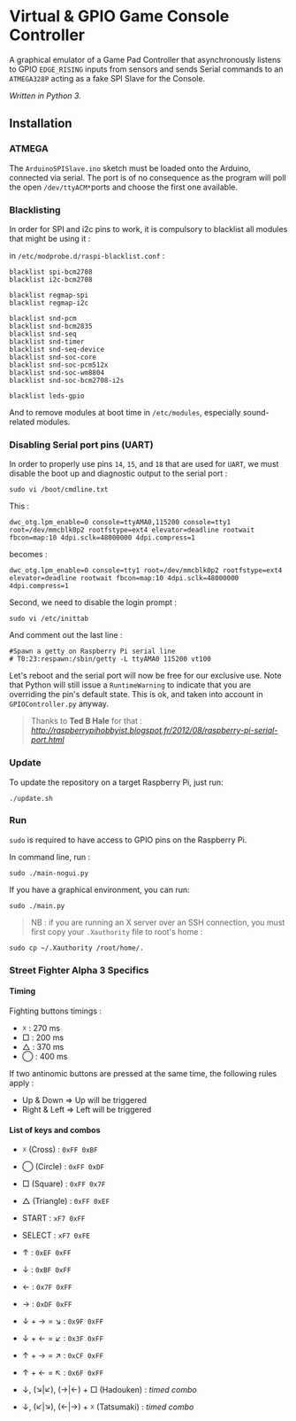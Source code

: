 # Virtual & GPIO Game Console Controller

A graphical emulator of a Game Pad Controller that asynchronously listens to GPIO `EDGE_RISING` inputs from sensors and sends Serial commands to an `ATMEGA328P` acting as a fake SPI Slave for the Console.

_Written in Python 3._

## Installation

### ATMEGA

The `ArduinoSPISlave.ino` sketch must be loaded onto the Arduino, connected via serial. The port is of no consequence as the program will poll the open `/dev/ttyACM*`ports and choose the first one available.

### Blacklisting

In order for SPI and i2c pins to work, it is compulsory to blacklist all modules that might be using it :

in `/etc/modprobe.d/raspi-blacklist.conf` :

    blacklist spi-bcm2708
    blacklist i2c-bcm2708

    blacklist regmap-spi
    blacklist regmap-i2c

    blacklist snd-pcm
    blacklist snd-bcm2835
    blacklist snd-seq
    blacklist snd-timer
    blacklist snd-seq-device
    blacklist snd-soc-core
    blacklist snd-soc-pcm512x
    blacklist snd-soc-wm8804
    blacklist snd-soc-bcm2708-i2s

    blacklist leds-gpio

And to remove modules at boot time in `/etc/modules`, especially sound-related modules.

### Disabling Serial port pins (UART)

In order to properly use pins `14`, `15`, and `18` that are used for `UART`, we must disable the boot up and diagnostic output to the serial port :

    sudo vi /boot/cmdline.txt

This :

    dwc_otg.lpm_enable=0 console=ttyAMA0,115200 console=tty1 root=/dev/mmcblk0p2 rootfstype=ext4 elevator=deadline rootwait fbcon=map:10 4dpi.sclk=48000000 4dpi.compress=1

becomes :

    dwc_otg.lpm_enable=0 console=tty1 root=/dev/mmcblk0p2 rootfstype=ext4 elevator=deadline rootwait fbcon=map:10 4dpi.sclk=48000000 4dpi.compress=1

Second, we need to disable the login prompt :

    sudo vi /etc/inittab

And comment out the last line :

    #Spawn a getty on Raspberry Pi serial line
    # T0:23:respawn:/sbin/getty -L ttyAMA0 115200 vt100

Let's reboot and the serial port will now be free for our exclusive use. Note that Python will still issue a `RuntimeWarning` to indicate that you are overriding the pin's default state. This is ok, and taken into account in `GPIOController.py` anyway. 

>  Thanks to **Ted B Hale** for that : _http://raspberrypihobbyist.blogspot.fr/2012/08/raspberry-pi-serial-port.html_

### Update

To update the repository on a target Raspberry Pi, just run:

    ./update.sh

### Run

`sudo` is required to have access to GPIO pins on the Raspberry Pi.

In command line, run :

    sudo ./main-nogui.py

If you have a graphical environment, you can run:

    sudo ./main.py

> NB : if you are running an X server over an SSH connection, you must first copy your `.Xauthority` file to root's home :

    sudo cp ~/.Xauthority /root/home/.

### Street Fighter Alpha 3 Specifics

#### Timing

Fighting buttons timings :

  - ☓ : 270 ms
  - □ : 200 ms
  - △ : 370 ms
  - ◯ : 400 ms

If two antinomic buttons are pressed at the same time, the following rules apply :

  - Up & Down => Up will be triggered
  - Right & Left => Left will be triggered

#### List of keys and combos

  - ☓ (Cross) : `0xFF 0xBF`
  - ◯ (Circle) : `0xFF 0xDF`
  - □ (Square) : `0xFF 0x7F`
  - △ (Triangle) : `0xFF 0xEF`

  - START : `xF7 0xFF`
  - SELECT : `xF7 0xFE`

  - ↑ : `0xEF 0xFF`
  - ↓ : `0xBF 0xFF`
  - ← : `0x7F 0xFF`
  - → : `0xDF 0xFF`

  - ↓ + → = ↘ : `0x9F 0xFF`
  - ↓ + ← = ↙ : `0x3F 0xFF`
  - ↑ + → = ↗  : `0xCF 0xFF`
  - ↑ + ← = ↖ : `0x6F 0xFF`

  - ↓, (↘|↙), (→|←) + □ (Hadouken) : _timed combo_
  - ↓, (↙|↘), (←|→) + ☓ (Tatsumaki) : _timed combo_
